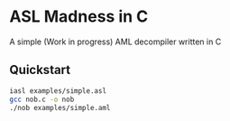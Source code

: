 # ASL Madness in C

A simple (Work in progress) AML decompiler written in C

## Quickstart

```sh
iasl examples/simple.asl
gcc nob.c -o nob
./nob examples/simple.aml
```


